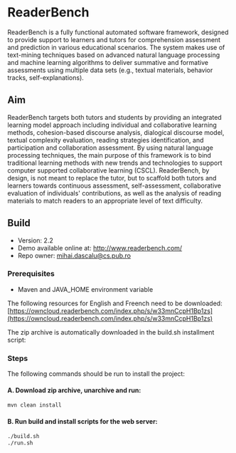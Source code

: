 # ReaderBench

ReaderBench is a fully functional automated software framework, designed to provide support to learners and tutors for comprehension assessment and prediction in various educational scenarios. The system makes use of text-mining techniques based on advanced natural language processing and machine learning algorithms to deliver summative and formative assessments using multiple data sets (e.g., textual materials, behavior tracks, self-explanations).

## Aim
ReaderBench targets both tutors and students by providing an integrated learning model approach including individual and collaborative learning methods, cohesion-based discourse analysis, dialogical discourse model, textual complexity evaluation, reading strategies identification, and participation and collaboration assessment. By using natural language processing techniques, the main purpose of this framework is to bind traditional learning methods with new trends and technologies to support computer supported collaborative learning (CSCL). ReaderBench, by design, is not meant to replace the tutor, but to scaffold both tutors and learners towards continuous assessment, self-assessment, collaborative evaluation of individuals' contributions, as well as the analysis of reading materials to match readers to an appropriate level of text difficulty.

## Build

* Version: 2.2
* Demo available online at: http://www.readerbench.com/
* Repo owner: mihai.dascalu@cs.pub.ro

### Prerequisites
* Maven and JAVA_HOME environment variable

The following resources for English and Freench need to be downloaded: [https://owncloud.readerbench.com/index.php/s/w33mnCcpH1Bp1zs](https://owncloud.readerbench.com/index.php/s/w33mnCcpH1Bp1zs)

The zip archive is automatically downloaded in the build.sh installment script:

### Steps

The following commands should be run to install the project:

#### A. Download zip archive, unarchive and run:

```sh
mvn clean install
```

#### B. Run build and install scripts for the web server:

```sh
./build.sh
./run.sh
```
